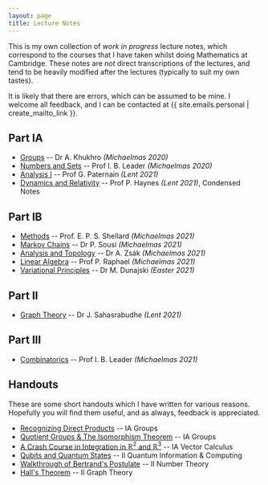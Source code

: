 ```yaml
---
layout: page
title: Lecture Notes
---
```


This is my own collection of _work in progress_ lecture notes, which correspond to the courses that I have taken whilst doing Mathematics at Cambridge. These notes are _not_ direct transcriptions of the lectures, and tend to be heavily modified after the lectures (typically to suit my own tastes).

It is likely that there are errors, which can be assumed to be mine. I welcome all feedback, and I can be contacted at {{ site.emails.personal | create_mailto_link }}.

## Part IA

- [Groups](/files/ia-groups/groups.pdf) -- Dr A. Khukhro _(Michaelmas 2020)_
- [Numbers and Sets](/files/ia-numbers-and-sets/numbers-and-sets.pdf) -- Prof I. B. Leader _(Michaelmas 2020)_
- [Analysis I](/files/ia-analysis-i/analysis-i.pdf) -- Prof G. Paternain _(Lent 2021)_
- [Dynamics and Relativity](/files/ia-dynamics-and-relativity/dynamics-and-relativity.pdf) -- Prof P. Haynes _(Lent 2021)_, Condensed Notes

## Part IB

- [Methods](/files/ib-methods/methods.pdf) -- Prof. E. P. S. Shellard _(Michaelmas 2021)_
- [Markov Chains](/files/ib-markov-chains/markov-chains.pdf) -- Dr P. Sousi _(Michaelmas 2021)_
- [Analysis and Topology](/files/ib-analysis-and-topology/analysis-and-topology.pdf) -- Dr A. Zsák _(Michaelmas 2021)_
- [Linear Algebra](/files/ib-linear-algebra/linear-algebra.pdf) -- Prof P. Raphael _(Michaelmas 2021)_
- [Variational Principles](/files/ib-variational-principles/variational-principles.pdf) -- Dr M. Dunajski _(Easter 2021)_

## Part II

- [Graph Theory](/files/ii-graph-theory/graph-theory.pdf) -- Dr J. Sahasrabudhe _(Lent 2021)_

## Part III

- [Combinatorics](/files/iii-combinatorics/combinatorics.pdf) -- Prof I. B. Leader _(Michaelmas 2021)_

## Handouts

These are some short handouts which I have written for various reasons. Hopefully you will find them useful, and as always, feedback is appreciated.

- [Recognizing Direct Products](/files/handouts/direct-products/direct-product.pdf) -- IA Groups
- [Quotient Groups &amp; The Isomorphism Theorem](/files/handouts/isomorphism-theorems/isomorphism-theorems.pdf) -- IA Groups
- [A Crash Course in Integration in $\mathbb{R}^2$ and $\mathbb{R}^3$](/files/handouts/integration-vc/integration-vc.pdf) -- IA Vector Calculus
- [Qubits and Quantum States](/files/handouts/quantum-states/quantum-states.pdf) -- II Quantum Information &amp; Computing
- [Walkthrough of Bertrand's Postulate](/files/handouts/bertrand/bertrands-postulate-walkthrough.pdf) -- II Number Theory
- [Hall's Theorem](/files/handouts/hall/halls-hallway.pdf) -- II Graph Theory

<!-- {% assign posts = site.posts | where_exp: "post", "post.index != nil" | where: "index.best_of", true %}
{% include archive_list.html %} -->
